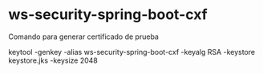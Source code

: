 # ws-security-spring-boot-cxf

Comando para generar certificado de prueba

keytool -genkey -alias ws-security-spring-boot-cxf -keyalg RSA -keystore keystore.jks -keysize 2048

